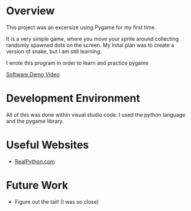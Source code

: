 # Overview

This project was an excersize using Pygame for my first time. 

It is a very simple game, where you move your sprite around collecting randomly spawned dots on the screen. My inital plan was to create a version of snake, but I am still learning. 

I wrote this program in order to learn and practice pygame

[Software Demo Video](https://youtu.be/LGqR-zuut5s)

# Development Environment

All of this was done within visual studio code.
I used the python language and the pygame library.

# Useful Websites

* [RealPython.com](https://realpython.com/pygame-a-primer/)

# Future Work

* Figure out the tail! (I was so close)

